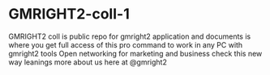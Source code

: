 # GMRIGHT2-coll-1
GMRIGHT2 coll is public repo for gmright2  application and documents is where you get full access of this pro command to work in any PC with gmright2 tools
Open networking for marketing and business check this new way leanings more about us here at @gmright2 
